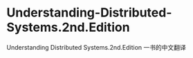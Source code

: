 # Understanding-Distributed-Systems.2nd.Edition
Understanding Distributed Systems.2nd.Edition 一书的中文翻译
